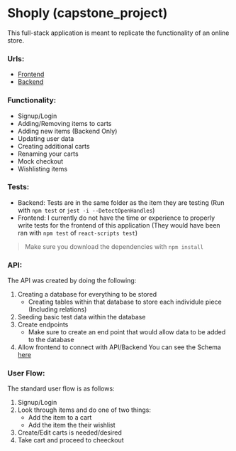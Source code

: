 # Shoply (capstone_project)

This full-stack application is meant to replicate the functionality of an online store.

### Urls:

- [Frontend](https://shoply-project.surge.sh/)
- [Backend](https://shoply-backend-ijah.onrender.com)

### Functionality:

- Signup/Login
- Adding/Removing items to carts
- Adding new items (Backend Only)
- Updating user data
- Creating additional carts
- Renaming your carts
- Mock checkout
- Wishlisting items

### Tests:

- Backend: Tests are in the same folder as the item they are testing (Run with `npm test` or `jest -i --DetectOpenHandles`)
- Frontend: I currently do not have the time or experience to properly write tests for the frontend of this application (They would have been ran with `npm test` of `react-scripts test`)
> Make sure you download the dependencies with `npm install`

### API:

The API was created by doing the following:
1. Creating a database for everything to be stored
   - Creating tables within that database to store each individule piece (Including relations)
2. Seeding basic test data within the database
3. Create endpoints
   - Make sure to create an end point that would allow data to be added to the database
4. Allow frontend to connect with API/Backend
You can see the Schema [here](https://drawsql.app/teams/empty-team/diagrams/shoply)

### User Flow:

The standard user flow is as follows:
1. Signup/Login
2. Look through items and do one of two things:
   - Add the item to a cart
   - Add the item the their wishlist
3. Create/Edit carts is needed/desired
4. Take cart and proceed to cheeckout
